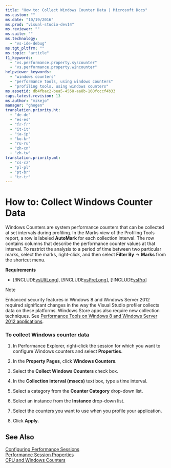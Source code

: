 ```yaml
---
title: "How to: Collect Windows Counter Data | Microsoft Docs"
ms.custom: ""
ms.date: "10/19/2016"
ms.prod: "visual-studio-dev14"
ms.reviewer: ""
ms.suite: ""
ms.technology: 
  - "vs-ide-debug"
ms.tgt_pltfrm: ""
ms.topic: "article"
f1_keywords: 
  - "vs.performance.property.syscounter"
  - "vs.performance.property.wincounter"
helpviewer_keywords: 
  - "windows counters"
  - "performance tools, using windows counters"
  - "profiling tools, using windows counters"
ms.assetid: db4fbac2-bea5-4558-aa8b-160fcccf4b33
caps.latest.revision: 13
ms.author: "mikejo"
manager: "ghogen"
translation.priority.ht: 
  - "de-de"
  - "es-es"
  - "fr-fr"
  - "it-it"
  - "ja-jp"
  - "ko-kr"
  - "ru-ru"
  - "zh-cn"
  - "zh-tw"
translation.priority.mt: 
  - "cs-cz"
  - "pl-pl"
  - "pt-br"
  - "tr-tr"
---
```

# How to: Collect Windows Counter Data
Windows Counters are system performance counters that can be collected at set intervals during profiling. In the Marks view of the Profiling Tools report, a row is labeled **AutoMark** for each collection interval. The row contains columns that describe the performance counter values at that interval. To restrict the analysis to a period of time between two particular marks, select the marks, right-click, and then select **Filter By** ->  **Marks** from the shortcut menu.  
  
 **Requirements**  
  
-   [!INCLUDE[vsUltLong](../code-quality/includes/vsultlong_md.md)], [!INCLUDE[vsPreLong](../code-quality/includes/vsprelong_md.md)], [!INCLUDE[vsPro](../code-quality/includes/vspro_md.md)]  
  
> [!NOTE]
>  Enhanced security features in Windows 8 and Windows Server 2012 required significant changes in the way the Visual Studio profiler collects data on these platforms. Windows Store apps also require new collection techniques. See [Performance Tools on Windows 8 and Windows Server 2012 applications](../profiling/performance-tools-on-windows-8-and-windows-server-2012-applications.md).  
  
### To collect Windows counter data  
  
1.  In Performance Explorer, right-click the session for which you want to configure Windows counters and select **Properties**.  
  
2.  In the **Property Pages**, click **Windows Counters**.  
  
3.  Select the **Collect Windows Counters** check box.  
  
4.  In the **Collection interval (msecs)** text box, type a time interval.  
  
5.  Select a category from the **Counter Category** drop-down list.  
  
6.  Select an instance from the **Instance** drop-down list.  
  
7.  Select the counters you want to use when you profile your application.  
  
8.  Click **Apply.**  
  
## See Also  
 [Configuring Performance Sessions](../profiling/configuring-performance-sessions.md)   
 [Performance Session Properties](../profiling/performance-session-properties.md)   
 [CPU and Windows Counters](../profiling/cpu-and-windows-counters.md)